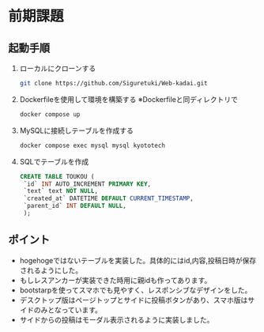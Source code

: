# 前期課題


## 起動手順
1. ローカルにクローンする
    ```bash
    git clone https://github.com/Siguretuki/Web-kadai.git
    ```
2. Dockerfileを使用して環境を構築する
※Dockerfileと同ディレクトリで
   ```bash
   docker compose up
   ```
3. MySQLに接続しテーブルを作成する
   ``` bash
   docker compose exec mysql mysql kyototech
   ```
4. SQLでテーブルを作成
   ``` sql
   CREATE TABLE TOUKOU (
    `id` INT AUTO_INCREMENT PRIMARY KEY,
    `text` text NOT NULL,
    `created_at` DATETIME DEFAULT CURRENT_TIMESTAMP,
    `parent_id` INT DEFAULT NULL,
    );
   ```

## ポイント
- hogehogeではないテーブルを実装した。具体的にはid,内容,投稿日時が保存されるようにした。
- もしレスアンカーが実装できた時用に親idも作ってあります。
- bootstarpを使ってスマホでも見やすく、レスポンシブなデザインをした。
- デスクトップ版はページトップとサイドに投稿ボタンがあり、スマホ版はサイドのみとなっています。
- サイドからの投稿はモーダル表示されるように実装しました。
